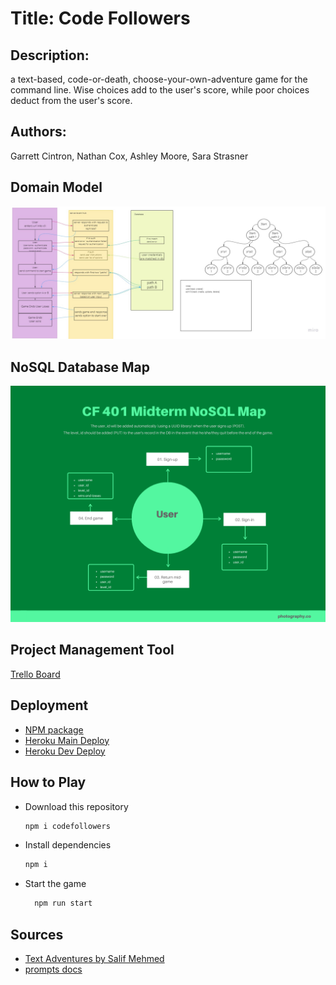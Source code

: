 # Title: Code Followers

## Description: 
a text-based, code-or-death, choose-your-own-adventure game for the command line. Wise choices add to the user's score, while poor choices deduct from the user's score.

## Authors:
Garrett Cintron, Nathan Cox, Ashley Moore, Sara Strasner

## Domain Model

![Domain Model](./assets/groupProject.jpg)

## NoSQL Database Map

![MongoDB Map](./assets/NoSQL-map.png)

## Project Management Tool

[Trello Board](https://trello.com/b/FION69R3/codefollowers)

## Deployment

- [NPM package](https://www.npmjs.com/package/code-followers)
- [Heroku Main Deploy](https://code-followers.herokuapp.com/)
- [Heroku Dev Deploy](https://code-followers-dev.herokuapp.com/) 

## How to Play
- Download this repository
   ```sh
   npm i codefollowers
   ```
- Install dependencies
    ```sh
    npm i
    ```
- Start the game
  ```sh
    npm run start
  ```

## Sources
- [Text Adventures by Salif Mehmed](https://github.com/salifm/cli-games/tree/master/TextAdventures)
- [prompts docs](https://github.com/terkelg/prompts#readme)
